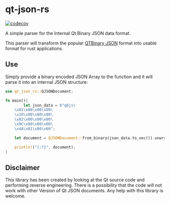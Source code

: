 # qt-json-rs


[![codecov](https://codecov.io/gh/TheDome/qt-json-rs/branch/develop/graph/badge.svg?token=7MIOMJ88B1)](https://codecov.io/gh/TheDome/qt-json-rs)

A simple parser for the Internal Qt Binary JSON data format.

This parser will transform the popular
[QTBinary JSON](https://doc.qt.io/qt-6.2/qbinaryjson.html#toBinaryData)
format into usable format for rust applications.

## Use

Simply provide a binary encoded JSON Array to the function and it will parse it into an
internal JSON structure:

```rust
use qt_json_rs::QJSONDocument;

fn main(){
        let json_data = b"qbjs\
    \x01\x00\x00\x00\
    \x10\x00\x00\x00\
    \x02\x00\x00\x00\
    \x0C\x00\x00\x00\
    \x4A\x01\x00\x00";

    let document = QJSONDocument::from_binary(json_data.to_vec()).unwrap();

    println!("{:?}", document);
}
```

## Disclaimer

This library has been created by looking at the Qt source code and performing reverse
engineering.
There is a possibility that the code will not work with other Version of Qt JSON documents.
Any help with this library is welcome.
